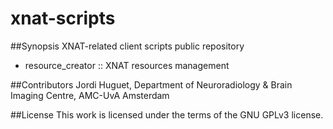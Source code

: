 # xnat-scripts

##Synopsis
XNAT-related client scripts public repository
* resource_creator :: XNAT resources management

##Contributors
Jordi Huguet, Department of Neuroradiology & Brain Imaging Centre, AMC-UvA Amsterdam

##License
This work is licensed under the terms of the GNU GPLv3 license.

